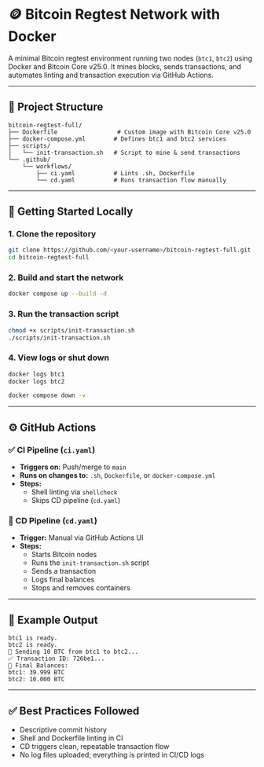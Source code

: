 # 🪙 Bitcoin Regtest Network with Docker

A minimal Bitcoin regtest environment running two nodes (`btc1`, `btc2`) using Docker and Bitcoin Core v25.0. It mines blocks, sends transactions, and automates linting and transaction execution via GitHub Actions.

---

## 📁 Project Structure

```
bitcoin-regtest-full/
├── Dockerfile                 # Custom image with Bitcoin Core v25.0
├── docker-compose.yml        # Defines btc1 and btc2 services
├── scripts/
│   └── init-transaction.sh   # Script to mine & send transactions
└── .github/
    └── workflows/
        ├── ci.yaml           # Lints .sh, Dockerfile
        └── cd.yaml           # Runs transaction flow manually
```

---

## 🚀 Getting Started Locally

### 1. Clone the repository

```bash
git clone https://github.com/<your-username>/bitcoin-regtest-full.git
cd bitcoin-regtest-full
```

### 2. Build and start the network

```bash
docker compose up --build -d
```

### 3. Run the transaction script

```bash
chmod +x scripts/init-transaction.sh
./scripts/init-transaction.sh
```

### 4. View logs or shut down

```bash
docker logs btc1
docker logs btc2

docker compose down -v
```

---

## ⚙️ GitHub Actions

### ✅ CI Pipeline (`ci.yaml`)

- **Triggers on:** Push/merge to `main`
- **Runs on changes to:** `.sh`, `Dockerfile`, or `docker-compose.yml`
- **Steps:**
  - Shell linting via `shellcheck`
  - Skips CD pipeline (`cd.yaml`)

### 🚀 CD Pipeline (`cd.yaml`)

- **Trigger:** Manual via GitHub Actions UI
- **Steps:**
  - Starts Bitcoin nodes
  - Runs the `init-transaction.sh` script
  - Sends a transaction
  - Logs final balances
  - Stops and removes containers

---

## 🧪 Example Output

```
btc1 is ready.
btc2 is ready.
💸 Sending 10 BTC from btc1 to btc2...
✅ Transaction ID: 726be1...
🎉 Final Balances:
btc1: 39.999 BTC
btc2: 10.000 BTC
```

---

## ✅ Best Practices Followed

- Descriptive commit history
- Shell and Dockerfile linting in CI
- CD triggers clean, repeatable transaction flow
- No log files uploaded; everything is printed in CI/CD logs
